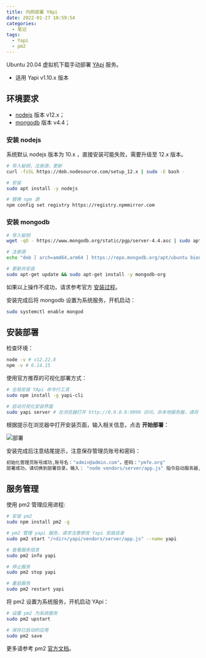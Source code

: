 ```yaml
---
title: 内网部署 YApi
date: 2022-01-27 10:59:54
categories:
  - 笔记
tags:
  - Yapi
  - pm2
---
```


Ubuntu 20.04 虚拟机下载手动部署 [YApi](https://hellosean1025.github.io/yapi/index.html) 服务。

- 适用 Yapi v1.10.x 版本

## 环境要求

- [nodejs](https://nodejs.org/zh-cn/) 版本 v12.x；
- [mongodb](https://www.mongodb.org.cn/) 版本 v4.4；

### 安装 nodejs

系统默认 nodejs 版本为 10.x ，直接安装可能失败，需要升级至 12.x 版本。

```sh
# 导入秘钥，注册源，更新
curl -fsSL https://deb.nodesource.com/setup_12.x | sudo -E bash -

# 安装
sudo apt install -y nodejs

# 替换 npm 源
npm config set registry https://registry.npmmirror.com
```

### 安装 mongodb

```sh
# 导入秘钥
wget -qO - https://www.mongodb.org/static/pgp/server-4.4.asc | sudo apt-key add -

# 注册源
echo "deb [ arch=amd64,arm64 ] https://repo.mongodb.org/apt/ubuntu bionic/mongodb-org/4.4 multiverse" | sudo tee /etc/apt/sources.list.d/mongodb-org-4.4.list

# 更新并安装
sudo apt-get update && sudo apt-get install -y mongodb-org
```

如果以上操作不成功，请求参考官方 [安装过程](https://docs.mongodb.com/v4.4/tutorial/install-mongodb-on-ubuntu/)。

安装完成后将 mongodb 设置为系统服务，开机启动：

```sh
sudo systemctl enable mongod
```

## 安装部署

检查环境：

```sh
node -v # v12.22.8
npm -v # 6.14.15
```

使用官方推荐的可视化部署方式：

```sh
# 全局安装 YApi 命令行工具
sudo npm install -g yapi-cli

# 启动可视化安装界面
sudo yapi server # 在浏览器打开 http://0.0.0.0:9090 访问。非本地服务器，请将 0.0.0.0 替换成指定的域名或ip
```

根据提示在浏览器中打开安装页面，输入相关信息，点击 **开始部署**：

![部署](/images/yapi.png)

安装完成后注意结尾提示，注意保存管理员账号和密码：

```sh
初始化管理员账号成功,账号名："admin@admin.com"，密码："ymfe.org"
部署成功，请切换到部署目录，输入： "node vendors/server/app.js" 指令启动服务器, 然后在浏览器打开 http://127.0.0.1:3000 访问
```

## 服务管理

使用 pm2 管理应用进程:

```sh
# 安装 pm2
sudo npm install pm2 -g

# pm2 管理 yapi 服务，请求注意修改 Yapi 安装目录
sudo pm2 start "/<dir>/yapi/vendors/server/app.js" --name yapi

# 查看服务信息
sudo pm2 info yapi

# 停止服务
sudo pm2 stop yapi

# 重启服务
sudo pm2 restart yapi
```

将 pm2 设置为系统服务，开机启动 YApi：

```sh
# 设置 pm2 为系统服务
sudo pm2 upstart

# 保存已启动的应用
sudo pm2 save
```

更多请参考 pm2 [官方文档](https://pm2.keymetrics.io/docs/usage/quick-start/)。
